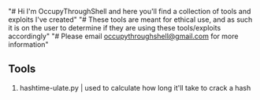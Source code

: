 "# Hi I'm OccupyThroughShell and here you'll find a collection of tools and exploits I've created"
"# These tools are meant for ethical use, and as such it is on the user to determine if they are using these tools/exploits accordingly"
"# Please email occupythroughshell@gmail.com for more information"



Tools
-----

1. hashtime-ulate.py | used to calculate how long it'll take to crack a hash
